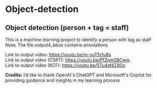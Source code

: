 # Object-detection
## Object detection (person + tag = staff)
This is a machine learning project to identify a person with tag as staff <br>
Note: The file output4_bbox contains annotations

Link to output video:        https://youtu.be/m-vuT5rfu8s <br>
Link to output video (CSRT): https://youtu.be/PfZnm0BCwio <br>
Link to output video (KCF):  https://youtu.be/5Tu4af4Z8Go

**Credits:** I’d like to thank OpenAI's ChatGPT and Microsoft's Copilot for providing guidance and insights in my learning process
